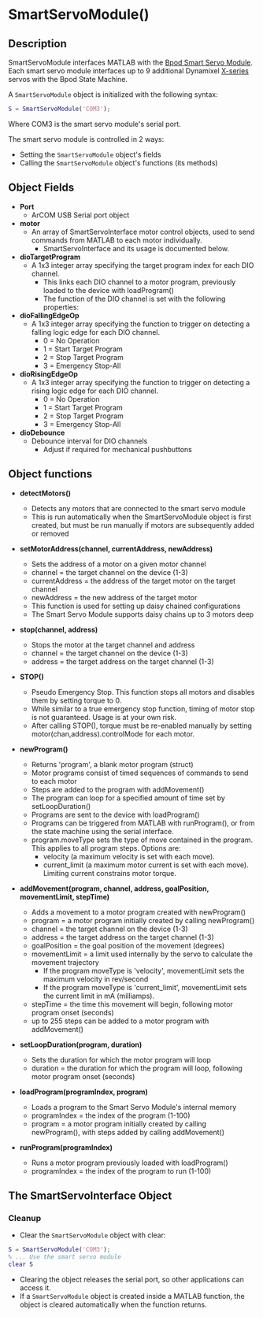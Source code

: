 # SmartServoModule()

## Description

SmartServoModule interfaces MATLAB with the [Bpod Smart Servo Module](../assembly/smart-servo-module-assembly.md). Each smart servo module interfaces up to 9 additional Dynamixel [X-series](https://www.robotis.us/x-series/) servos with the Bpod State Machine.

A `SmartServoModule` object is initialized with the following syntax:
```matlab
S = SmartServoModule('COM3');
```
Where COM3 is the smart servo module's serial port.

The smart servo module is controlled in 2 ways:

- Setting the `SmartServoModule` object's fields
- Calling the `SmartServoModule` object's functions (its methods)

## Object Fields
- **Port**
    - ArCOM USB Serial port object
- **motor**
    - An array of SmartServoInterface motor control objects, used to send commands from MATLAB to each motor individually.
        - SmartServoInterface and its usage is documented below.
- **dioTargetProgram**
    - A 1x3 integer array specifying the target program index for each DIO channel.
        - This links each DIO channel to a motor program, previously loaded to the device with loadProgram()
        - The function of the DIO channel is set with the following properties:
- **dioFallingEdgeOp**
    - A 1x3 integer array specifying the function to trigger on detecting a falling logic edge for each DIO channel.
        - 0 = No Operation
        - 1 = Start Target Program      
        - 2 = Stop Target Program
        - 3 = Emergency Stop-All  
- **dioRisingEdgeOp**
    - A 1x3 integer array specifying the function to trigger on detecting a rising logic edge for each DIO channel.
        - 0 = No Operation
        - 1 = Start Target Program      
        - 2 = Stop Target Program
        - 3 = Emergency Stop-All  
- **dioDebounce**
    - Debounce interval for DIO channels
        - Adjust if required for mechanical pushbuttons

## Object functions
- **detectMotors()**
    - Detects any motors that are connected to the smart servo module
    - This is run automatically when the SmartServoModule object is first created, but must be run manually if motors are subsequently added or removed

- **setMotorAddress(channel, currentAddress, newAddress)**
    - Sets the address of a motor on a given motor channel
    - channel = the target channel on the device (1-3)
    - currentAddress = the address of the target motor on the target channel
    - newAddress = the new address of the target motor
    - This function is used for setting up daisy chained configurations
    - The Smart Servo Module supports daisy chains up to 3 motors deep

- **stop(channel, address)**
    - Stops the motor at the target channel and address
    - channel = the target channel on the device (1-3)
    - address = the target address on the target channel (1-3)

- **STOP()**
    - Pseudo Emergency Stop. This function stops all motors and disables them by setting torque to 0.
    - While similar to a true emergency stop function, timing of motor stop is not guaranteed. Usage is at your own risk.
    - After calling STOP(), torque must be re-enabled manually by setting motor(chan,address).controlMode for each motor.

- **newProgram()**
    - Returns 'program', a blank motor program (struct)
    - Motor programs consist of timed sequences of commands to send to each motor
    - Steps are added to the program with addMovement()
    - The program can loop for a specified amount of time set by setLoopDuration()
    - Programs are sent to the device with loadProgram()
    - Programs can be triggered from MATLAB with runProgram(), or from the state machine using the serial interface.
    - program.moveType sets the type of move contained in the program. This applies to all program steps. Options are:
      - velocity (a maximum velocity is set with each move).
      - current_limit (a maximum motor current is set with each move). Limiting current constrains motor torque.

- **addMovement(program, channel, address, goalPosition, movementLimit, stepTime)**
    - Adds a movement to a motor program created with newProgram()
    - program = a motor program initially created by calling newProgram()
    - channel = the target channel on the device (1-3)
    - address = the target address on the target channel (1-3)
    - goalPosition = the goal position of the movement (degrees)
    - movementLimit = a limit used internally by the servo to calculate the movement trajectory
      - If the program moveType is 'velocity', movementLimit sets the maximum velocity in rev/second
      - If the program moveType is 'current_limit', movementLimit sets the current limit in mA (milliamps).
    - stepTime = the time this movement will begin, following motor program onset (seconds)
    - up to 255 steps can be added to a motor program with addMovement()

- **setLoopDuration(program, duration)**
    - Sets the duration for which the motor program will loop
    - duration = the duration for which the program will loop, following motor program onset (seconds)

- **loadProgram(programIndex, program)**
    - Loads a program to the Smart Servo Module's internal memory
    - programIndex = the index of the program (1-100)
    - program = a motor program initially created by calling newProgram(), with steps added by calling addMovement()

- **runProgram(programIndex)**
    - Runs a motor program previously loaded with loadProgram()
    - programIndex = the index of the program to run (1-100)

## The SmartServoInterface Object

### Cleanup
- Clear the `SmartServoModule` object with clear:
```matlab
S = SmartServoModule('COM3');
% ... Use the smart servo module
clear S
```
- Clearing the object releases the serial port, so other applications can access it.
- If a `SmartServoModule` object is created inside a MATLAB function, the object is cleared automatically when the function returns.
